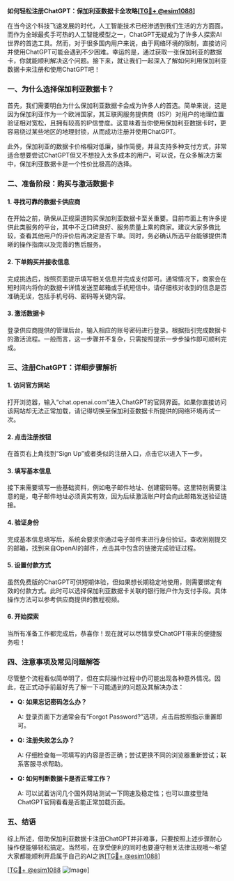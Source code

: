 **如何轻松注册ChatGPT：保加利亚数据卡全攻略[[TG💪+ @esim1088](https://t.me/s/esim1088)]**

在当今这个科技飞速发展的时代，人工智能技术已经渗透到我们生活的方方面面。而作为全球最炙手可热的人工智能模型之一，ChatGPT无疑成为了许多人探索AI世界的首选工具。然而，对于很多国内用户来说，由于网络环境的限制，直接访问并使用ChatGPT可能会遇到不少困难。幸运的是，通过获取一张保加利亚的数据卡，你就能顺利解决这个问题。接下来，就让我们一起深入了解如何利用保加利亚数据卡来注册和使用ChatGPT吧！

### 一、为什么选择保加利亚数据卡？

首先，我们需要明白为什么保加利亚数据卡会成为许多人的首选。简单来说，这是因为保加利亚作为一个欧洲国家，其互联网服务提供商（ISP）对用户的地理位置验证相对宽松，且拥有较高的IP信誉度。这意味着当你使用保加利亚数据卡时，更容易绕过某些地区的地理封锁，从而成功注册并使用ChatGPT。

此外，保加利亚的数据卡价格相对低廉，操作简便，并且支持多种支付方式，非常适合想要尝试ChatGPT但又不想投入太多成本的用户。可以说，在众多解决方案中，保加利亚数据卡是一个性价比极高的选择。

### 二、准备阶段：购买与激活数据卡

#### 1. 寻找可靠的数据卡供应商

在开始之前，确保从正规渠道购买保加利亚数据卡至关重要。目前市面上有许多提供此类服务的平台，其中不乏口碑良好、服务质量上乘的商家。建议大家多做比较，查看其他用户的评价后再决定是否下单。同时，务必确认所选平台能够提供清晰的操作指南以及完善的售后服务。

#### 2. 下单购买并接收信息

完成挑选后，按照页面提示填写相关信息并完成支付即可。通常情况下，商家会在短时间内将你的数据卡详情发送至邮箱或手机短信中。请仔细核对收到的信息是否准确无误，包括手机号码、密码等关键内容。

#### 3. 激活数据卡

登录供应商提供的管理后台，输入相应的账号密码进行登录。根据指引完成数据卡的激活流程。一般而言，这一步骤并不复杂，只需按照提示一步步操作即可顺利完成。

### 三、注册ChatGPT：详细步骤解析

#### 1. 访问官方网站

打开浏览器，输入“chat.openai.com”进入ChatGPT的官网界面。如果你直接访问该网站却无法正常加载，请记得切换至保加利亚数据卡所提供的网络环境再试一次。

#### 2. 点击注册按钮

在首页右上角找到“Sign Up”或者类似的注册入口，点击它以进入下一步。

#### 3. 填写基本信息

接下来需要填写一些基础资料，例如电子邮件地址、创建密码等。这里特别需要注意的是，电子邮件地址必须真实有效，因为后续激活账户时会向此邮箱发送验证链接。

#### 4. 验证身份

完成基本信息填写后，系统会要求你通过电子邮件来进行身份验证。查收刚刚提交的邮箱，找到来自OpenAI的邮件，点击其中包含的链接完成验证过程。

#### 5. 设置付款方式

虽然免费版的ChatGPT可供短期体验，但如果想长期稳定地使用，则需要绑定有效的付款方式。此时可以选择保加利亚数据卡关联的银行账户作为支付手段。具体操作方法可以参考供应商提供的教程视频。

#### 6. 开始探索

当所有准备工作都完成后，恭喜你！现在就可以尽情享受ChatGPT带来的便捷服务啦！

### 四、注意事项及常见问题解答

尽管整个流程看似简单明了，但在实际操作过程中仍可能出现各种意外情况。因此，在正式动手前最好先了解一下可能遇到的问题及其解决办法：

- **Q: 如果忘记密码怎么办？**
  
  A: 登录页面下方通常会有“Forgot Password?”选项，点击后按照指示重置即可。

- **Q: 注册失败怎么办？**
  
  A: 仔细检查每一项填写的内容是否正确；尝试更换不同的浏览器重新尝试；联系客服寻求帮助。

- **Q: 如何判断数据卡是否正常工作？**
  
  A: 可以试着访问几个国外网站测试一下网速及稳定性；也可以直接登陆ChatGPT官网看看是否能正常加载页面。

### 五、结语

综上所述，借助保加利亚数据卡注册ChatGPT并非难事，只要按照上述步骤耐心操作便能够轻松搞定。当然啦，在享受便利的同时也要遵守相关法律法规哦～希望大家都能顺利开启属于自己的AI之旅[[TG💪+ @esim1088](https://t.me/s/esim1088)] 

[[TG💪+ @esim1088](https://t.me/s/esim1088) ![Image](https://i.postimg.cc/4NQfJmqS/Snipaste-2025-05-13-00-14-12.png)]